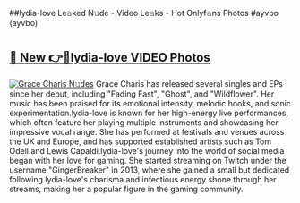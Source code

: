 ##lydia-love Le𝚊ked N𝚞de - Video Le𝚊ks - Hot Onlyf𝚊ns Photos #ayvbo (ayvbo)

# <h2><a href="https://mediaupload.pro?title=lydia-love&ref=9FEB">🔗 New 👉🔴lydia-love VIDEO Photos</a></h2>

[![Grace Charis N𝚞des](https://i.imgur.com/rIISA9y.gif)](https://mediaupload.pro?title=lydia-love&ref=9FEB)
Grace Charis has released several singles and EPs since her debut, including "Fading Fast", "Ghost", and "Wildflower". Her music has been praised for its emotional intensity, melodic hooks, and sonic experimentation.lydia-love is known for her high-energy live performances, which often feature her playing multiple instruments and showcasing her impressive vocal range. She has performed at festivals and venues across the UK and Europe, and has supported established artists such as Tom Odell and Lewis Capaldi.lydia-love's journey into the world of social media began with her love for gaming. She started streaming on Twitch under the username "GingerBreaker" in 2013, where she gained a small but dedicated following.lydia-love's charisma and infectious energy shone through her streams, making her a popular figure in the gaming community.